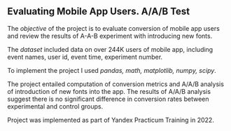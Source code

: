 ## Evaluating Mobile App Users. A/A/B Test

The *objective* of the project is to evaluate conversion of mobile app users and review the results of A-A-B experiment with introducing new fonts. 

The *dataset* included data on over 244K users of mobile app, including event names, user id, event time, experiment number.

To implement the project I used *pandas, math, matplotlib, numpy, scipy*.

The project entailed computation of conversion metrics and A/A/B analysis of introduction of new fonts into the app. The results of A/A/B analysis suggest there is no significant difference in conversion rates between experimental and control groups.

Project was implemented as part of Yandex Practicum Training in 2022.
